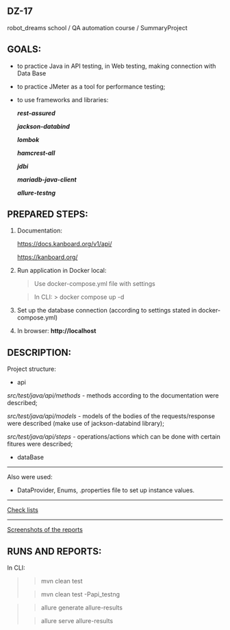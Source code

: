 ## DZ-17
robot_dreams school / QA automation course / SummaryProject

## GOALS:
* to practice Java in API testing, in Web testing, making connection with Data Base
* to practice JMeter as a tool for performance testing;
* to use frameworks and libraries:  

     ***rest-assured***  

     ***jackson-databind***

     ***lombok***

     ***hamcrest-all***

     ***jdbi***

     ***mariadb-java-client***

     ***allure-testng***

## PREPARED STEPS:
1. Documentation:

   https://docs.kanboard.org/v1/api/

   https://kanboard.org/
2. Run application in Docker local:

     >  Use docker-compose.yml file with settings

     >  In CLI:  > docker compose up -d
3. Set up the database connection (according to settings stated in docker-compose.yml)
4. In browser:  **http://localhost**

## DESCRIPTION:
Project structure:
   - api 

*src/test/java/api/methods* - methods according to the documentation were described;

*src/test/java/api/models* - models of the bodies of the requests/response were described
(make use of jackson-databind library);

*src/test/java/api/steps* - operations/actions which can be done with certain fitures were described;

  - dataBase 
---
  
Also were used: 
- DataProvider, Enums, .properties file to set up instance values.
---
[Check lists](https://docs.google.com/spreadsheets/d/1dEFOxDdhsESWJs13W222L29Cau8j4bGsqRF6ycRWqeY/edit?usp=sharing)

---
[Screenshots of the reports](https://github.com/AnnaBeda-ab/DZ-17/blob/88a286e16dd0ff441649e5741a195585120298e8/src/images)


## RUNS AND REPORTS:
In CLI: 

> > mvn clean test
> 
> > mvn clean test -Papi_testng
>

> > allure generate allure-results
> 
> > allure serve allure-results 


